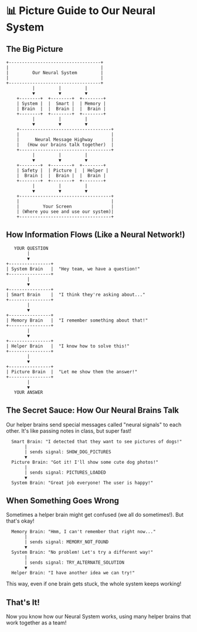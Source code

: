 
# 📊 Picture Guide to Our Neural System

## The Big Picture

```
+-----------------------------------+
|                                   |
|         Our Neural System         |
|                                   |
+-----------------------------------+
          |         |         |
          ▼         ▼         ▼
    +--------+  +--------+  +--------+
    | System |  |  Smart |  | Memory |
    | Brain  |  |  Brain |  |  Brain |
    +--------+  +--------+  +--------+
          |         |         |
          ▼         ▼         ▼
    +-----------------------------------+
    |                                   |
    |      Neural Message Highway       |
    |   (How our brains talk together)  |
    +-----------------------------------+
          |         |         |
          ▼         ▼         ▼
    +--------+  +--------+  +--------+
    | Safety |  | Picture |  | Helper |
    |  Brain |  |  Brain |  |  Brain |
    +--------+  +--------+  +--------+
          |         |         |
          ▼         ▼         ▼
    +-----------------------------------+
    |                                   |
    |         Your Screen               |
    | (Where you see and use our system)|
    +-----------------------------------+
```

## How Information Flows (Like a Neural Network!)

```
   YOUR QUESTION
        |
        ▼
+----------------+
| System Brain   |  "Hey team, we have a question!"
+----------------+
        |
        ▼
+----------------+
| Smart Brain    |  "I think they're asking about..."
+----------------+
        |
        ▼
+----------------+
| Memory Brain   |  "I remember something about that!"
+----------------+
        |
        ▼
+----------------+
| Helper Brain   |  "I know how to solve this!"
+----------------+
        |
        ▼
+----------------+
| Picture Brain  |  "Let me show them the answer!"
+----------------+
        |
        ▼
   YOUR ANSWER
```

## The Secret Sauce: How Our Neural Brains Talk

Our helper brains send special messages called "neural signals" to each other. It's like passing notes in class, but super fast!

```
  Smart Brain: "I detected that they want to see pictures of dogs!"
       |
       | sends signal: SHOW_DOG_PICTURES
       ▼
  Picture Brain: "Got it! I'll show some cute dog photos!"
       |
       | sends signal: PICTURES_LOADED
       ▼
  System Brain: "Great job everyone! The user is happy!"
```

## When Something Goes Wrong

Sometimes a helper brain might get confused (we all do sometimes!). But that's okay!

```
  Memory Brain: "Hmm, I can't remember that right now..."
       |
       | sends signal: MEMORY_NOT_FOUND
       ▼
  System Brain: "No problem! Let's try a different way!"
       |
       | sends signal: TRY_ALTERNATE_SOLUTION
       ▼
  Helper Brain: "I have another idea we can try!"
```

This way, even if one brain gets stuck, the whole system keeps working!

## That's It!

Now you know how our Neural System works, using many helper brains that work together as a team!
